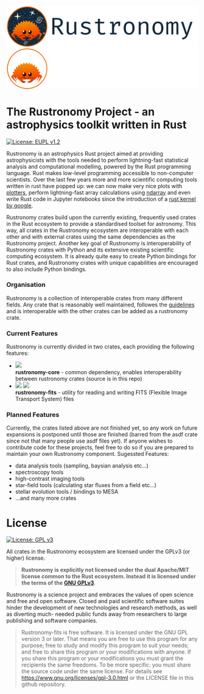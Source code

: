 ![rustronomy_dark_banner](https://github.com/smups/rustronomy/blob/main/logos/Rustronomy_github_banner_dark.png?raw=true#gh-light-mode-only)
![rustronomy_light_banner](https://github.com/smups/rustronomy/blob/main/logos/Rustronomy_github_banner_light.png#gh-dark-mode-only)
# The Rustronomy Project - an astrophysics toolkit written in Rust
[![License: EUPL v1.2](https://img.shields.io/badge/License-EUPLv1.2-blue.svg)](https://joinup.ec.europa.eu/collection/eupl/eupl-text-eupl-12)

Rustronomy is an astrophysics Rust project aimed at providing astrophysicists with the tools needed to perform lightning-fast statistical analysis and computational modelling, powered by the Rust programming language. Rust makes low-level programming accessible to non-computer scientists. Over the last few years more and more scientific computing tools written in rust have popped up: we can now make very nice plots with [plotters](https://github.com/38/plotters), perform lightning-fast array calculations using [ndarray](https://github.com/rust-ndarray/ndarray) and even write Rust code in Jupyter notebooks since the introduction of a [rust kernel by google](https://github.com/google/evcxr).

Rustronomy crates build upon the currently existing, frequently used crates in the Rust ecosystem to provide a standardised toolset for astronomy. This way, all crates in the Rustronomy ecosystem are interoperable with each other and with external crates using the same dependencies as the Rustronomy project. Another key goal of Rustronomy is interoperability of Rustronomy crates with Python and its extensive existing scientific computing ecosystem. It is already quite easy to create Python bindings for Rust crates, and Rustronomy crates with unique capabilities are encouraged to also include Python bindings.

### Organisation
Rustronomy is a collection of interoperable crates from many different fields. Any crate that is reasonably well maintained, followes the [guidelines]() and is interoperable with the other crates can be added as a rustronomy crate.

### Current Features
Rustronomy is currently divided in two crates, each providing the following features:
- [![](https://img.shields.io/crates/v/rustronomy-core)](https://crates.io/crates/rustronomy-core) <br>
**rustronomy-core** - common dependency, enables interoperability between rustronomy crates (source is in this repo)
- ![](https://img.shields.io/crates/v/rustronomy-fits) [![](https://img.shields.io/badge/github-source-orange)](https://github.com/smups/rustronomy-fits) <br>
**rustronomy-fits** - utility for reading and writing FITS (Flexible Image Transport System) files

### Planned Features
Currently, the crates listed above are not finished yet, so any work on future expansions is postponed until those are finished (barred from the asdf crate since not that many people use asdf files yet). If anyone wishes to contribute code for these projects, feel free to do so if you are prepared to maintain your own Rustronomy component.
Sugessted Features:
- data analysis tools (sampling, baysian analysis etc...)
- spectroscopy tools
- high-contrast imaging tools
- star-field tools (calculating star fluxes from a field etc...)
- stellar evolution tools / bindings to MESA
- ...and many more crates

# License
[![License: GPL v3](https://img.shields.io/badge/License-GPLv3-blue.svg)](https://www.gnu.org/licenses/gpl-3.0)

All crates in the Rustronomy ecosystem are licensed under the GPLv3 (or higher)
license.
>**Rustronomy is explicitly not licensed under the dual
Apache/MIT license common to the Rust ecosystem. Instead it is licensed under
the terms of the [GNU GPLv3](https://www.gnu.org/licenses/gpl-3.0.html)**.

Rustronomy is a science project and embraces the values of open science and free
and open software. Closed and paid scientific software suites hinder the
development of new technologies and research methods, as well as diverting much-
needed public funds away from researchers to large publishing and software
companies.

>Rustronomy-fits is free software.
It is licensed under the GNU GPL version 3 or later.
That means you are free to use this program for any purpose;
free to study and modify this program to suit your needs;
and free to share this program or your modifications with anyone.
If you share this program or your modifications
you must grant the recipients the same freedoms.
To be more specific: you must share the source code under the same license. For details see https://www.gnu.org/licenses/gpl-3.0.html or the LICENSE file in this
github repository.